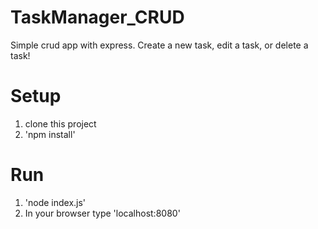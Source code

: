 # TaskManager_CRUD

Simple crud app with express. Create a new task, edit a task, or delete a task!

# Setup

1. clone this project
2. 'npm install'

# Run

1. 'node index.js'
2. In your browser type 'localhost:8080'
